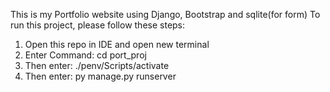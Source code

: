 This is my Portfolio website using Django, Bootstrap and sqlite(for form)
To run this project, please follow these steps:
1. Open this repo in IDE and open new terminal
2. Enter Command: cd port_proj
3. Then enter: ./penv/Scripts/activate
4. Then enter: py manage.py runserver 
